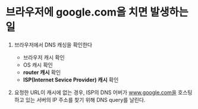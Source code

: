 # 브라우저에 google.com을 치면 발생하는 일

1. 브라우저에서 DNS 캐싱을 확인한다

   - 브라우저 캐시 확인
   - OS 캐시 확인
   - **router 캐시** 확인
   - **ISP(Internet Sevice Provider) 캐시** 확인

2. 요청한 URL이 캐시에 없는 경우, ISP의 DNS 어버가 www.google.com을 호스팅 하고 있는 서버의 IP 주소를 찾기 위해 DNS query를 날린다.
